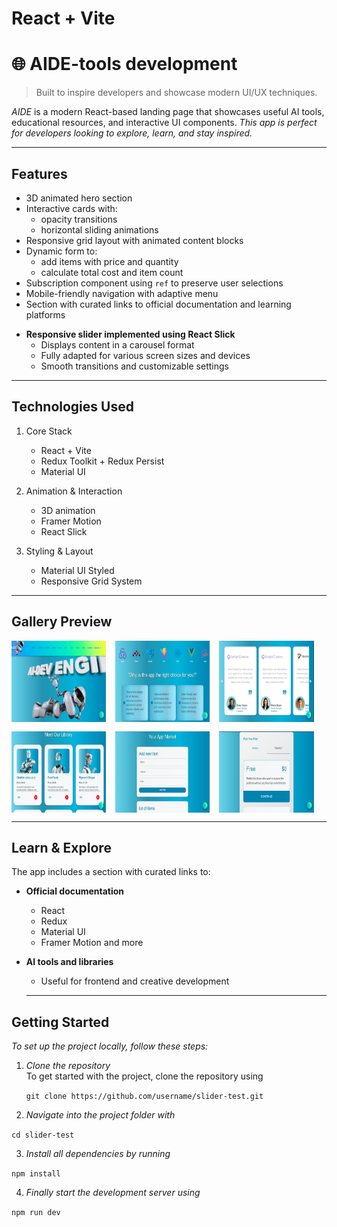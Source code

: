 # React + Vite

# 🌐 AIDE-tools development

> Built to inspire developers and showcase modern UI/UX techniques.

_AIDE_ is a modern React-based landing page that showcases useful AI tools,
educational resources, and interactive UI components. _This app is perfect for
developers looking to explore, learn, and stay inspired._

---

## Features

- 3D animated hero section
- Interactive cards with:
  - opacity transitions
  - horizontal sliding animations
- Responsive grid layout with animated content blocks
- Dynamic form to:
  - add items with price and quantity
  - calculate total cost and item count
- Subscription component using `ref` to preserve user selections
- Mobile-friendly navigation with adaptive menu
- Section with curated links to official documentation and learning platforms

* **Responsive slider implemented using React Slick**
  - Displays content in a carousel format
  - Fully adapted for various screen sizes and devices
  - Smooth transitions and customizable settings

---

## Technologies Used

1. Core Stack
   - React + Vite
   - Redux Toolkit + Redux Persist
   - Material UI
2. Animation & Interaction

   - 3D animation
   - Framer Motion
   - React Slick

3. Styling & Layout

   - Material UI Styled
   - Responsive Grid System

---

## Gallery Preview

<div style="display: flex; flex-wrap: wrap; gap: 15px;">
  <img src="./src/assets/images/screen/readme-2.jpg" width="30%" height="130px" alt="hero"/>
  <img src="./src/assets/images/screen/readme-4.jpg" width="30%" height="130px" alt="cards"/>
  <img src="./src/assets/images/screen/readme-3.jpg" width="30%" height="130px" alt="form"/>
  <img src="./src/assets/images/screen/readme-5.jpg" width="30%" height="130px" alt="slider"/>
  <img src="./src/assets/images/screen/readme-1.jpg" width="30%" height="130px" alt="subscription"/>
  <img src="./src/assets/images/screen/readme.jpg" width="30%" height="130px" alt="mobile"/>
</div>

---

## Learn & Explore

The app includes a section with curated links to:

- **Official documentation**

  - React
  - Redux
  - Material UI
  - Framer Motion and more

- **AI tools and libraries**

  - Useful for frontend and creative development

  ***

## Getting Started

_To set up the project locally, follow these steps:_

1. _Clone the repository_  
   To get started with the project, clone the repository using

   `git clone https://github.com/username/slider-test.git `

2. _Navigate into the project folder with_

`cd slider-test`

3.  _Install all dependencies by running_

`npm install`

4. _Finally start the development server using_

`npm run dev`

